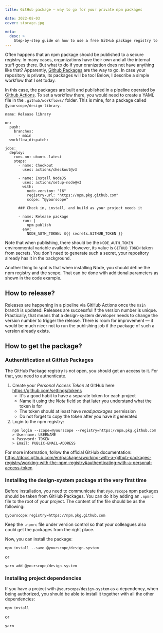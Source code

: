 ```yaml
---
title: GitHub package — way to go for your private npm packages

date: 2022-08-03
cover: storage.jpg

meta:
  desc: >
    Step-by-step guide on how to use a free GitHub package registry to store private npm packages (often needed for the design systems). The article shows how to set up an automatic workflow for publishing and how to get the packages in use.
---
```


<div data-excerpt>

Often happens that an npm package should be published to a secure registry. In many cases, organizations have their own and all the internal stuff goes there. But what to do if your oranization does not have anything like that? Apparently, [Github Packages](https://docs.github.com/en/packages) are the way to go. In case your repository is private, its packages will be too! Below, I describe a simple workflow that I set today.

</div>

In this case, the packages are built and published in a pipeline operated by [Github Actions](https://github.com/features/actions). To set a workflow there, you would need to create a YAML file in the `.github/workflows/` folder. This is mine, for a package called `@yourscope/design-library`.

```
name: Release library

on:
  push:
    branches:
      - main
  workflow_dispatch:

jobs:
  deploy:
    runs-on: ubuntu-latest
    steps:
      - name: Checkout
        uses: actions/checkout@v3

      - name: Install NodeJS
        uses: actions/setup-node@v3
        with:
          node-version: "16"
          registry-url: "https://npm.pkg.github.com"
          scope: "@yourscope"

      ### Check in, install, and build as your project needs it

      - name: Release package
        run: |
          npm publish
        env:
          NODE_AUTH_TOKEN: ${{ secrets.GITHUB_TOKEN }}
```

Note that when publishing, there should be the `NODE_AUTH_TOKEN` environmental variable available. However, its value is `GITHUB_TOKEN` taken from secrets. You don't need to generate such a secret, your repository already has it in the background.

Another thing to spot is that when installing Node, you should define the npm registry and the scope. That can be done with additional parameters as shown in the code example.

## How to release?

Releases are happening in a pipeline via GitHub Actions once the `main` branch is updated. Releases are successful if the version number is unique. Practically, that means that a design-system developer needs to change the version number to trigger the release. There is room for improvement — it would be much nicer not to run the publishing job if the package of such a version already exists.

## How to get the package?

### Authentification at GitHub Packages

The GitHub Package registry is not open, you should get an access to it. For that, you need to authenticate.

1. Create your _Personal Access Token_ at GitHub here https://github.com/settings/tokens
   - It's a good habit to have a separate token for each project
   - Name it using the _Note_ field so that later you understand what the token is for
   - The token should at least have _read:packages_ permission
   - Do not forget to copy the token after you have it generated
2. Login to the npm registry:
   ```
   npm login --scope=@yourscope --registry=https://npm.pkg.github.com
   > Username: USERNAME
   > Password: TOKEN
   > Email: PUBLIC-EMAIL-ADDRESS
   ```

For more information, follow the official GitHub documentation: https://docs.github.com/en/packages/working-with-a-github-packages-registry/working-with-the-npm-registry#authenticating-with-a-personal-access-token

### Installing the design-system package at the very first time

Before installation, you need to communicate that `@yourscope` npm packages should
be taken from GitHub Packages. You can do it by adding an `.npmrc` file to the root of your project. The content of the file should be as the following:

```
@yourscope:registry=https://npm.pkg.github.com
```

Keep the `.npmrc` file under version control so that your colleagues also could get the packages from the right place.

Now, you can install the package:

```
npm install --save @yourscope/design-system
```

or

```
yarn add @yourscope/design-system
```

### Installing project dependencies

If you have a project with `@yourscope/design-system` as a dependency, when being authorized, you should be able to install it together with all the other dependencies:

```
npm install
```

or

```
yarn
```
